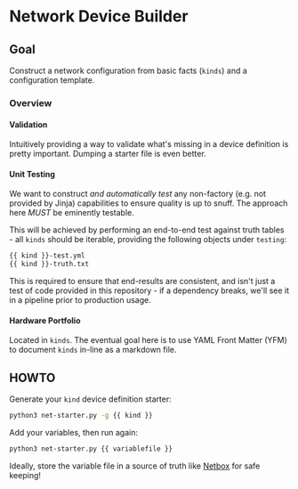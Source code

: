 # Network Device Builder

## Goal

Construct a network configuration from basic facts (`kinds`) and a configuration template.

### Overview

#### Validation

Intuitively providing a way to validate what's missing in a device definition is pretty important. Dumping a starter file is even better.

#### Unit Testing

We want to construct *and automatically test* any non-factory (e.g. not provided by Jinja) capabilities to ensure quality is up to snuff. The approach here *MUST* be eminently testable.

This will be achieved by performing an end-to-end test against truth tables - all `kinds` should be iterable, providing the following objects under `testing`:

```bash
{{ kind }}-test.yml
{{ kind }}-truth.txt
```

This is required to ensure that end-results are consistent, and isn't just a test of code provided in this repository - if a dependency breaks, we'll see it in a pipeline prior to production usage.

#### Hardware Portfolio

Located in `kinds`. The eventual goal here is to use YAML Front Matter (YFM) to document `kinds` in-line as a markdown file.

## HOWTO

Generate your `kind` device definition starter:

```bash
python3 net-starter.py -g {{ kind }}
```

Add your variables, then run again:

```bash
python3 net-starter.py {{ variablefile }}
```

Ideally, store the variable file in a source of truth like [Netbox](https://netbox.readthedocs.io/en/stable/) for safe keeping!
